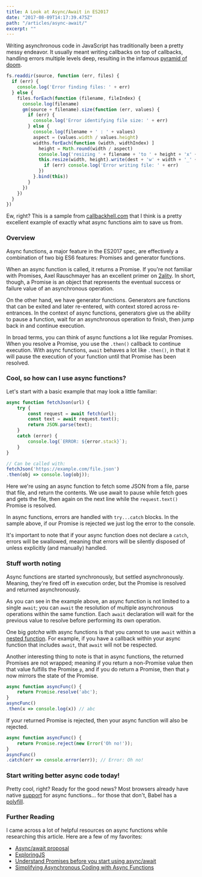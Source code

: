 ```yaml
---
title: A Look at Async/Await in ES2017
date: "2017-08-09T14:17:39.475Z"
path: "/articles/async-await/"
excerpt: ""
---
```


Writing asynchronous code in JavaScript has traditionally been a pretty messy endeavor. It usually meant writing callbacks on top of callbacks, handling errors multiple levels deep, resulting in the infamous [pyramid of doom](https://en.wikipedia.org/wiki/Pyramid_of_doom_(programming)).

```js
fs.readdir(source, function (err, files) {
  if (err) {
    console.log('Error finding files: ' + err)
  } else {
    files.forEach(function (filename, fileIndex) {
      console.log(filename)
      gm(source + filename).size(function (err, values) {
        if (err) {
          console.log('Error identifying file size: ' + err)
        } else {
          console.log(filename + ' : ' + values)
          aspect = (values.width / values.height)
          widths.forEach(function (width, widthIndex) ]
            height = Math.round(width / aspect)
            console.log('resizing ' + filename + 'to ' + height + 'x' + height)
            this.resize(width, height).write(dest + 'w' + width + '_' + filename, function(err) {
              if (err) console.log('Error writing file: ' + err)
            })
          }.bind(this))
        }
      })
    })
  }
})
```

Ew, right? This is a sample from [callbackhell.com](http://callbackhell.com) that I think is a pretty excellent example of exactly what async functions aim to save us from.

### Overview

Async functions, a major feature in the ES2017 spec, are effectively a combination of two big ES6 features: Promises and generator functions. 

When an async function is called, it returns a Promise. If you're not familiar with Promises, Axel Rauschmayer has an excellent primer on [2ality](http://2ality.com/2014/09/es6-promises-foundations.html). In short, though, a Promise is an object that represents the eventual success or failure value of an asynchronous operation.

On the other hand, we have generator functions. Generators are functions that can be exited and later re-entered, with context stored across re-entrances. In the context of async functions, generators give us the ability to pause a function, wait for an asynchronous operation to finish, then jump back in and continue execution.

In broad terms, you can think of async functions a lot like regular Promises. When you resolve a Promise, you use the `.then()` callback to continue execution. With async functions, `await` behaves a lot like `.then()`, in that it will pause the execution of your function until that Promise has been resolved.

### Cool, so how can I use async functions?

Let's start with a basic example that may look a little familiar:
```js
async function fetchJson(url) {
    try {
        const request = await fetch(url);
        const text = await request.text();
        return JSON.parse(text);
    }
    catch (error) {
        console.log(`ERROR: ${error.stack}`);
    }
}

// Can be called with:
fetchJson('https://example.com/file.json')
.then(obj => console.log(obj));
```
Here we're using an async function to fetch some JSON from a file, parse that file, and return the contents. We use await to pause while fetch goes and gets the file, then again on the next line while the `request.text()` Promise is resolved.

In async functions, errors are handled with `try...catch` blocks. In the sample above, if our Promise is rejected we just log the error to the console.

It's important to note that if your async function does not declare a `catch`, errors will be swallowed, meaning that errors will be silently disposed of unless explicitly (and manually) handled.

### Stuff worth noting

Async functions are started synchronously, but settled asynchronously. Meaning, they're fired off in execution order, but the Promise is resolved and returned asynchronously. 

As you can see in the example above, an async function is not limited to a single `await`; you can `await` the resolution of multiple asynchronous operations within the same function. Each `await` declaration will wait for the previous value to resolve before performing its own operation.

One big *gotcha* with async functions is that you cannot to use `await` within a [nested function](http://calculist.org/blog/2011/12/14/why-coroutines-wont-work-on-the-web/). For example, if you have a callback within your async function that includes `await`, that `await` will not be respected. 

Another interesting thing to note is that in async functions, the returned Promises are not wrapped; meaning if you return a non-Promise value then that value fulfills the Promise `p`, and if you do return a Promise, then that `p` now mirrors the state of the Promise.

```js
async function asyncFunc() {
    return Promise.resolve('abc');
}
asyncFunc()
.then(x => console.log(x)) // abc
```

If your returned Promise is rejected, then your async function will also be rejected.

```js
async function asyncFunc() {
    return Promise.reject(new Error('Oh no!'));
}
asyncFunc()
.catch(err => console.error(err)); // Error: Oh no!
```

### Start writing better async code today!

Pretty cool, right? Ready for the good news? Most browsers already have native [support](https://developer.mozilla.org/en-US/docs/Web/JavaScript/Reference/Statements/async_function#Browser_compatibility) for async functions... for those that don't, Babel has a [polyfill](https://babeljs.io/docs/plugins/transform-async-to-generator/).

### Further Reading

I came across a lot of helpful resources on async functions while researching this article. Here are a few of my favorites:
* [Async/await proposal](https://tc39.github.io/ecmascript-asyncawait/)
* [ExploringJS](http://exploringjs.com/es2016-es2017/ch_async-functions.html)
* [Understand Promises before you start using async/await](https://medium.com/@bluepnume/learn-about-promises-before-you-start-using-async-await-eb148164a9c8)
* [Simplifying Asynchronous Coding with Async Functions](https://www.sitepoint.com/simplifying-asynchronous-coding-async-functions/)
